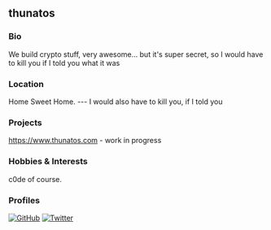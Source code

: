 ## thunatos

### Bio
We build crypto stuff, very awesome... but it's super secret, so I would have to kill you if I told you what it was

### Location
Home Sweet Home. --- I would also have to kill you, if I told you

### Projects
https://www.thunatos.com - work in progress

### Hobbies & Interests
c0de of course.

### Profiles
[![GitHub][github-img]](https://avatars1.githubusercontent.com/u/831191?s=460&v=4) 
[![Twitter][twitter-img]](https://twitter.com/thunatos/photo)
  
<!-- Don't edit the below 2 lines -->
[twitter-img]: https://i.imgur.com/wWzX9uB.png
[github-img]: https://i.imgur.com/9I6NRUm.png

